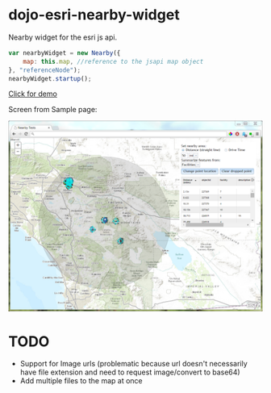 dojo-esri-nearby-widget
=================
Nearby widget for the esri js api.


```javascript
var nearbyWidget = new Nearby({
	map: this.map, //reference to the jsapi map object
}, "referenceNode");
nearbyWidget.startup();
```

[Click for demo](http://brianbunker.github.com/dojo-esri-nearby-widget)

Screen from Sample page:

![Screenshot](./screenshot.png)


TODO
====
- Support for Image urls (problematic because url doesn't necessarily have file extension and need to request image/convert to base64)
- Add multiple files to the map at once
